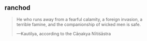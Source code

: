 ## ranchod
> He who runs away from a fearful calamity, a foreign invasion, a terrible famine, and the companionship of wicked men is safe.
> 
> —Kautilya, according to the Cāṇakya Nītiśāstra